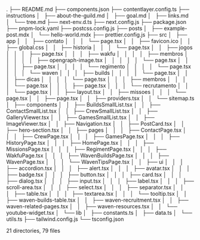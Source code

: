 .
├── README.md
├── components.json
├── contentlayer.config.ts
├── instructions
│   ├── about-the-guild.md
│   ├── goal.md
│   ├── links.md
│   └── tree.md
├── next-env.d.ts
├── next.config.js
├── package.json
├── pnpm-lock.yaml
├── postcss.config.js
├── posts
│   ├── example-post.mdx
│   └── hello-world.mdx
├── prettier.config.js
├── src
│   ├── app
│   │   ├── contato
│   │   │   └── page.tsx
│   │   ├── favicon.ico
│   │   ├── global.css
│   │   ├── historia
│   │   │   └── page.tsx
│   │   ├── jogos
│   │   │   ├── page.tsx
│   │   │   ├── wakfu
│   │   │   │   ├── membros
│   │   │   │   │   ├── opengraph-image.tsx
│   │   │   │   │   └── page.tsx
│   │   │   │   ├── page.tsx
│   │   │   │   └── regimento
│   │   │   │       └── page.tsx
│   │   │   └── waven
│   │   │       ├── builds
│   │   │       │   └── page.tsx
│   │   │       ├── dicas
│   │   │       │   └── page.tsx
│   │   │       ├── membros
│   │   │       │   └── page.tsx
│   │   │       ├── page.tsx
│   │   │       └── recrutamento
│   │   │           └── page.tsx
│   │   ├── layout.tsx
│   │   ├── missoes
│   │   │   └── page.tsx
│   │   ├── page.tsx
│   │   ├── providers.tsx
│   │   └── sitemap.ts
│   ├── components
│   │   ├── BuildsSmallList.tsx
│   │   ├── ContactSmallList.tsx
│   │   ├── CrewSmallList.tsx
│   │   ├── GalleryViewer.tsx
│   │   ├── GamesSmallList.tsx
│   │   ├── ImageViewer.tsx
│   │   ├── Navigation.tsx
│   │   ├── PostCard.tsx
│   │   ├── hero-section.tsx
│   │   ├── pages
│   │   │   ├── ContactPage.tsx
│   │   │   ├── CrewPage.tsx
│   │   │   ├── GamesPage.tsx
│   │   │   ├── HistoryPage.tsx
│   │   │   ├── HomePage.tsx
│   │   │   ├── MissionsPage.tsx
│   │   │   ├── RegimentPage.tsx
│   │   │   ├── WakfuPage.tsx
│   │   │   ├── WavenBuildsPage.tsx
│   │   │   ├── WavenPage.tsx
│   │   │   └── WavenTipsPage.tsx
│   │   ├── ui
│   │   │   ├── accordion.tsx
│   │   │   ├── alert.tsx
│   │   │   ├── avatar.tsx
│   │   │   ├── badge.tsx
│   │   │   ├── button.tsx
│   │   │   ├── card.tsx
│   │   │   ├── dialog.tsx
│   │   │   ├── input.tsx
│   │   │   ├── label.tsx
│   │   │   ├── scroll-area.tsx
│   │   │   ├── select.tsx
│   │   │   ├── separator.tsx
│   │   │   ├── table.tsx
│   │   │   ├── textarea.tsx
│   │   │   └── tooltip.tsx
│   │   ├── waven-builds-table.tsx
│   │   ├── waven-recruitment.tsx
│   │   ├── waven-related-pages.tsx
│   │   ├── waven-resources.tsx
│   │   └── youtube-widget.tsx
│   └── lib
│       ├── constants.ts
│       ├── data.ts
│       └── utils.ts
├── tailwind.config.js
└── tsconfig.json

21 directories, 79 files
